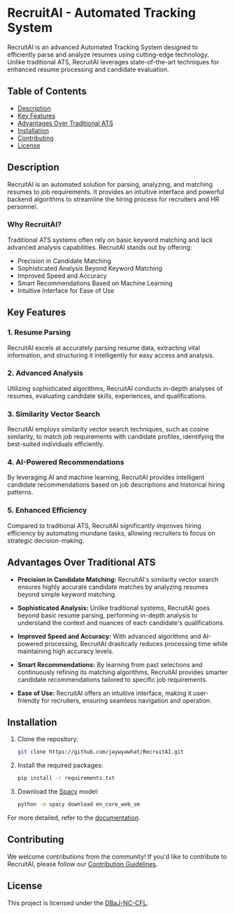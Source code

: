 # RecruitAI - Automated Tracking System

RecruitAI is an advanced Automated Tracking System designed to efficiently parse and analyze resumes using cutting-edge technology. Unlike traditional ATS, RecruitAI leverages state-of-the-art techniques for enhanced resume processing and candidate evaluation.

## Table of Contents

- [Description](#description)
- [Key Features](#key-features)
- [Advantages Over Traditional ATS](#advantages-over-traditional-ats)
- [Installation](#installation)
- [Contributing](#contributing)
- [License](#license)

## Description

RecruitAI is an automated solution for parsing, analyzing, and matching resumes to job requirements. It provides an intuitive interface and powerful backend algorithms to streamline the hiring process for recruiters and HR personnel.

### Why RecruitAI?

Traditional ATS systems often rely on basic keyword matching and lack advanced analysis capabilities. RecruitAI stands out by offering:

- Precision in Candidate Matching
- Sophisticated Analysis Beyond Keyword Matching
- Improved Speed and Accuracy
- Smart Recommendations Based on Machine Learning
- Intuitive Interface for Ease of Use

## Key Features

### 1. Resume Parsing
RecruitAI excels at accurately parsing resume data, extracting vital information, and structuring it intelligently for easy access and analysis.

### 2. Advanced Analysis
Utilizing sophisticated algorithms, RecruitAI conducts in-depth analyses of resumes, evaluating candidate skills, experiences, and qualifications.

### 3. Similarity Vector Search
RecruitAI employs similarity vector search techniques, such as cosine similarity, to match job requirements with candidate profiles, identifying the best-suited individuals efficiently.

### 4. AI-Powered Recommendations
By leveraging AI and machine learning, RecruitAI provides intelligent candidate recommendations based on job descriptions and historical hiring patterns.

### 5. Enhanced Efficiency
Compared to traditional ATS, RecruitAI significantly improves hiring efficiency by automating mundane tasks, allowing recruiters to focus on strategic decision-making.

## Advantages Over Traditional ATS

- **Precision in Candidate Matching:** RecruitAI's similarity vector search ensures highly accurate candidate matches by analyzing resumes beyond simple keyword matching.

- **Sophisticated Analysis:** Unlike traditional systems, RecruitAI goes beyond basic resume parsing, performing in-depth analysis to understand the context and nuances of each candidate's qualifications.

- **Improved Speed and Accuracy:** With advanced algorithms and AI-powered processing, RecruitAI drastically reduces processing time while maintaining high accuracy levels.

- **Smart Recommendations:** By learning from past selections and continuously refining its matching algorithms, RecruitAI provides smarter candidate recommendations tailored to specific job requirements.

- **Ease of Use:** RecruitAI offers an intuitive interface, making it user-friendly for recruiters, ensuring seamless navigation and operation.

## Installation

1. Clone the repository:
    ```bash
    git clone https://github.com/jaywyawhat/RecruitAI.git
    ```

1. Install the required packages:
    ```bash
    pip install -r requirements.txt
    ```

1. Download the [Spacy](https://spacy.io/) model:
    ```bash
    python -m spacy download en_core_web_sm
    ```

For more detailed, refer to the [documentation](#).

## Contributing

We welcome contributions from the community! If you'd like to contribute to RecruitAI, please follow our [Contribution Guidelines](CONTRIBUTING.md).

## License

This project is licensed under the [DBaJ-NC-CFL](./LICENCE.md).
